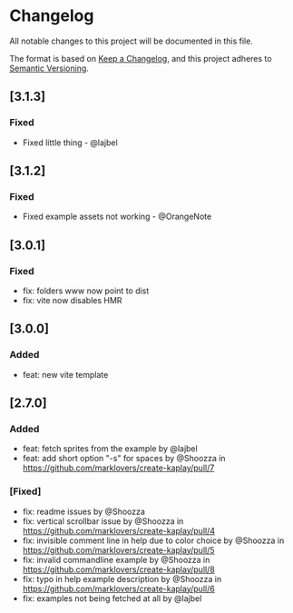 # Changelog

All notable changes to this project will be documented in this file.

The format is based on [Keep a Changelog](https://keepachangelog.com/en/1.1.0/),
and this project adheres to [Semantic Versioning](https://semver.org/spec/v2.0.0.html).

## [3.1.3]

### Fixed

- Fixed little thing - @lajbel

## [3.1.2]

### Fixed

- Fixed example assets not working - @OrangeNote

## [3.0.1]

### Fixed

- fix: folders www now point to dist
- fix: vite now disables HMR

## [3.0.0]

### Added

- feat: new vite template

## [2.7.0]

### Added

- feat: fetch sprites from the example by @lajbel
- feat: add short option "-s" for spaces by @Shoozza in
  https://github.com/marklovers/create-kaplay/pull/7

### [Fixed]

- fix: readme issues by @Shoozza
- fix: vertical scrollbar issue by @Shoozza in
  https://github.com/marklovers/create-kaplay/pull/4
- fix: invisible comment line in help due to color choice by @Shoozza in
  https://github.com/marklovers/create-kaplay/pull/5
- fix: invalid commandline example by @Shoozza in
  https://github.com/marklovers/create-kaplay/pull/8
- fix: typo in help example description by @Shoozza in
  https://github.com/marklovers/create-kaplay/pull/6
- fix: examples not being fetched at all by @lajbel
